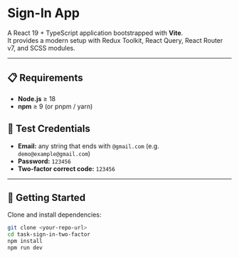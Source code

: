 # Sign-In App

A React 19 + TypeScript application bootstrapped with **Vite**.  
It provides a modern setup with Redux Toolkit, React Query, React Router v7, and SCSS modules.

---

## 📋 Requirements

- **Node.js** ≥ 18
- **npm** ≥ 9 (or pnpm / yarn)

## 🧪 Test Credentials

- **Email:** any string that ends with `@gmail.com` (e.g. `demo@example@gmail.com`)
- **Password:** `123456`
- **Two-factor correct code:** `123456`

---

## 🚀 Getting Started

Clone and install dependencies:

```bash
git clone <your-repo-url>
cd task-sign-in-two-factor
npm install
npm run dev
```
